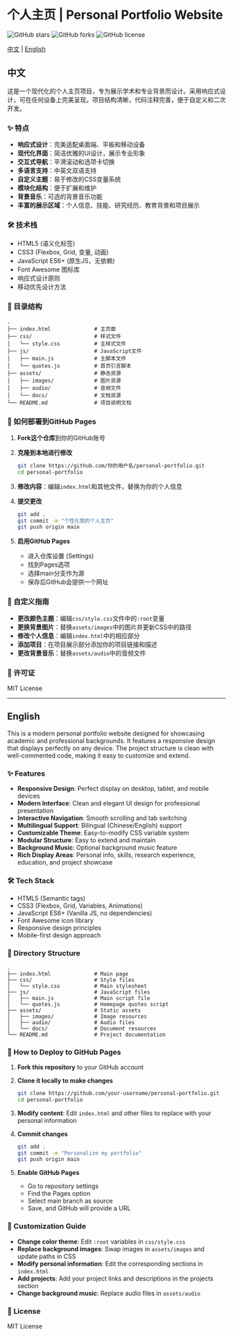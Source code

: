 # 个人主页 | Personal Portfolio Website

![GitHub stars](https://img.shields.io/github/stars/Ennan010/personal-portfolio?style=social)
![GitHub forks](https://img.shields.io/github/forks/Ennan010/personal-portfolio?style=social)
![GitHub license](https://img.shields.io/github/license/Ennan010/personal-portfolio)

[中文](#中文) | [English](#english)



## 中文

这是一个现代化的个人主页项目，专为展示学术和专业背景而设计。采用响应式设计，可在任何设备上完美呈现。项目结构清晰，代码注释完善，便于自定义和二次开发。

### ✨ 特点

- **响应式设计**：完美适配桌面端、平板和移动设备
- **现代化界面**：简洁优雅的UI设计，展示专业形象
- **交互式导航**：平滑滚动和选项卡切换
- **多语言支持**：中英文双语支持
- **自定义主题**：易于修改的CSS变量系统
- **模块化结构**：便于扩展和维护
- **背景音乐**：可选的背景音乐功能
- **丰富的展示区域**：个人信息、技能、研究经历、教育背景和项目展示

### 🛠️ 技术栈

- HTML5 (语义化标签)
- CSS3 (Flexbox, Grid, 变量, 动画)
- JavaScript ES6+ (原生JS，无依赖)
- Font Awesome 图标库
- 响应式设计原则
- 移动优先设计方法

### 📁 目录结构

```
.
├── index.html              # 主页面
├── css/                    # 样式文件
│   └── style.css           # 主样式文件
├── js/                     # JavaScript文件
│   ├── main.js             # 主脚本文件
│   └── quotes.js           # 首页引言脚本
├── assets/                 # 静态资源
│   ├── images/             # 图片资源
│   ├── audio/              # 音频文件
│   └── docs/               # 文档资源
└── README.md               # 项目说明文档
```

### 🚀 如何部署到GitHub Pages

1. **Fork这个仓库**到你的GitHub账号

2. **克隆到本地进行修改**
   ```bash
   git clone https://github.com/你的用户名/personal-portfolio.git
   cd personal-portfolio
   ```

3. **修改内容**：编辑`index.html`和其他文件，替换为你的个人信息

4. **提交更改**
   ```bash
   git add .
   git commit -m "个性化我的个人主页"
   git push origin main
   ```

5. **启用GitHub Pages**
   - 进入仓库设置 (Settings)
   - 找到Pages选项
   - 选择main分支作为源
   - 保存后GitHub会提供一个网址

### 🎨 自定义指南

- **更改颜色主题**：编辑`css/style.css`文件中的`:root`变量
- **更换背景图片**：替换`assets/images`中的图片并更新CSS中的路径
- **修改个人信息**：编辑`index.html`中的相应部分
- **添加项目**：在项目展示部分添加你的项目链接和描述
- **更改背景音乐**：替换`assets/audio`中的音频文件



### 📄 许可证

MIT License

---

## English

This is a modern personal portfolio website designed for showcasing academic and professional backgrounds. It features a responsive design that displays perfectly on any device. The project structure is clean with well-commented code, making it easy to customize and extend.

### ✨ Features

- **Responsive Design**: Perfect display on desktop, tablet, and mobile devices
- **Modern Interface**: Clean and elegant UI design for professional presentation
- **Interactive Navigation**: Smooth scrolling and tab switching
- **Multilingual Support**: Bilingual (Chinese/English) support
- **Customizable Theme**: Easy-to-modify CSS variable system
- **Modular Structure**: Easy to extend and maintain
- **Background Music**: Optional background music feature
- **Rich Display Areas**: Personal info, skills, research experience, education, and project showcase

### 🛠️ Tech Stack

- HTML5 (Semantic tags)
- CSS3 (Flexbox, Grid, Variables, Animations)
- JavaScript ES6+ (Vanilla JS, no dependencies)
- Font Awesome icon library
- Responsive design principles
- Mobile-first design approach

### 📁 Directory Structure

```
.
├── index.html              # Main page
├── css/                    # Style files
│   └── style.css           # Main stylesheet
├── js/                     # JavaScript files
│   ├── main.js             # Main script file
│   └── quotes.js           # Homepage quotes script
├── assets/                 # Static assets
│   ├── images/             # Image resources
│   ├── audio/              # Audio files
│   └── docs/               # Document resources
└── README.md               # Project documentation
```

### 🚀 How to Deploy to GitHub Pages

1. **Fork this repository** to your GitHub account

2. **Clone it locally to make changes**
   ```bash
   git clone https://github.com/your-username/personal-portfolio.git
   cd personal-portfolio
   ```

3. **Modify content**: Edit `index.html` and other files to replace with your personal information

4. **Commit changes**
   ```bash
   git add .
   git commit -m "Personalize my portfolio"
   git push origin main
   ```

5. **Enable GitHub Pages**
   - Go to repository settings
   - Find the Pages option
   - Select main branch as source
   - Save, and GitHub will provide a URL

### 🎨 Customization Guide

- **Change color theme**: Edit `:root` variables in `css/style.css`
- **Replace background images**: Swap images in `assets/images` and update paths in CSS
- **Modify personal information**: Edit the corresponding sections in `index.html`
- **Add projects**: Add your project links and descriptions in the projects section
- **Change background music**: Replace audio files in `assets/audio`



### 📄 License

MIT License
